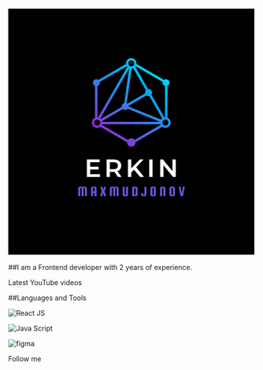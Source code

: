 [![Header](https://github.com/Erkin303m/erkin303m/blob/main/assets/user.png)](https://github.com/Erkin303m/erkin303m/blob/main/assets/user.png)

##I am a Frontend developer with 2 years of experience.

Latest YouTube videos

##Languages and Tools

![React JS](https://img.shields.io/badge/React-090909?style=for-the-badge&logo=react&logoColor=47C5FB)

![Java Script](https://img.shields.io/badge/JavaScript-090909?style=for-the-badge&logo=javascript&logoColor=ffa500)

![figma](https://img.shields.io/badge/figma-090909?style=for-the-badge&logo=figma&logoColor=f06292)



Follow me